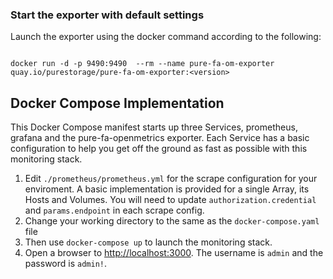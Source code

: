### Start the exporter with default settings

Launch the exporter using the docker command according to the following: 

```shell

docker run -d -p 9490:9490  --rm --name pure-fa-om-exporter quay.io/purestorage/pure-fa-om-exporter:<version>
```

## Docker Compose Implementation

This Docker Compose manifest starts up three Services, prometheus, grafana and the pure-fa-openmetrics exporter. Each Service has a basic configuration to help you get off the ground as fast as possible with this monitoring stack. 

1. Edit `./prometheus/prometheus.yml` for the scrape configuration for your enviroment. A basic implementation is provided for a single Array, its Hosts and Volumes. You will need to update `authorization.credential` and `params.endpoint` in each scrape config.
1. Change your working directory to the same as the `docker-compose.yaml` file
1. Then use `docker-compose up` to launch the monitoring stack.
1. Open a browser to [http://localhost:3000](http://localhost:3000). The username is `admin` and the password is `admin!`.